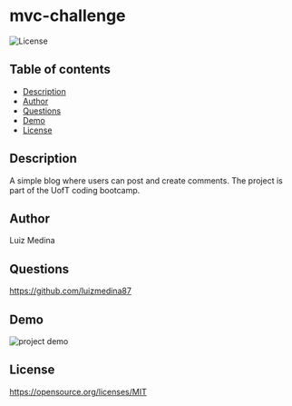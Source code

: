 # mvc-challenge
![License](https://img.shields.io/badge/License-MIT-blue.svg)

## Table of contents
* [Description](#description)
* [Author](#author)
* [Questions](#questions)
* [Demo](#demo)
* [License](#license)

## Description
A simple blog where users can post and create comments. The project is part of the UofT coding bootcamp.

## Author
Luiz Medina

## Questions
https://github.com/luizmedina87

## Demo
![project demo](https://github.com/luizmedina87/mvc-challenge/blob/main/https://github.com/luizmedina87/mvc-challenge/blob/main/assets/gif/demo.gif)

## License
https://opensource.org/licenses/MIT

